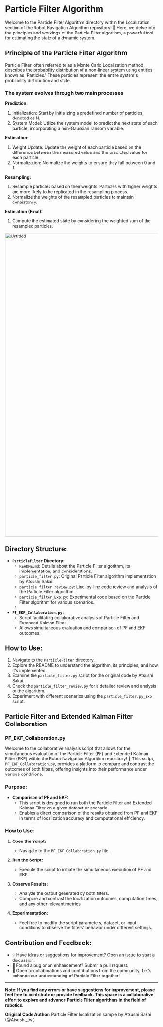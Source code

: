 # Particle Filter Algorithm

Welcome to the Particle Filter Algorithm directory within the Localization section of the Robot Navigation Algorithm repository! 🤖 Here, we delve into the principles and workings of the Particle Filter algorithm, a powerful tool for estimating the state of a dynamic system.

## Principle of the Particle Filter Algorithm

Particle Filter, often referred to as a Monte Carlo Localization method, describes the probability distribution of a non-linear system using entities known as 'Particles.' These particles represent the entire system's probability distribution and state.

### The system evolves through two main processes

**Prediction:**
1. Initialization: Start by initializing a predefined number of particles, denoted as N.
2. System Model: Utilize the system model to predict the next state of each particle, incorporating a non-Gaussian random variable.

**Estimation:**
1. Weight Update: Update the weight of each particle based on the difference between the measured value and the predicted value for each particle.
2. Normalization: Normalize the weights to ensure they fall between 0 and 1.

**Resampling:**
1. Resample particles based on their weights. Particles with higher weights are more likely to be replicated in the resampling process.
2. Normalize the weights of the resampled particles to maintain consistency.

**Estimation (Final):**
1. Compute the estimated state by considering the weighted sum of the resampled particles.

<img width="1000" alt="Untitled" src="https://github.com/InseokJun/Robot-Navigation-Algorithm-Review/assets/153903563/2789dd36-f269-4bde-b182-608c3f39e18f">

## Directory Structure:

- **`ParticleFilter` Directory:**
  - `README.md`: Details about the Particle Filter algorithm, its implementation, and considerations.
  - `particle_filter.py`: Original Particle Filter algorithm implementation by Atsushi Sakai.
  - `particle_filter_review.py`: Line-by-line code review and analysis of the Particle Filter algorithm.
  - `particle_filter_Exp.py`: Experimental code based on the Particle Filter algorithm for various scenarios.
  - 
- **`PF_EKF_Collaboration.py`:**
  - Script facilitating collaborative analysis of Particle Filter and Extended Kalman Filter.
  - Allows simultaneous evaluation and comparison of PF and EKF outcomes.

## How to Use:

1. Navigate to the `ParticleFilter` directory.
2. Explore the README to understand the algorithm, its principles, and how it's implemented.
3. Examine the `particle_filter.py` script for the original code by Atsushi Sakai.
4. Check the `particle_filter_review.py` for a detailed review and analysis of the algorithm.
5. Experiment with different scenarios using the `particle_filter.py_Exp` script.

## Particle Filter and Extended Kalman Filter Collaboration

### PF_EKF_Collaboration.py

Welcome to the collaborative analysis script that allows for the simultaneous evaluation of the Particle Filter (PF) and Extended Kalman Filter (EKF) within the Robot Navigation Algorithm repository! 🚀 This script, `PF_EKF_Collaboration.py`, provides a platform to compare and contrast the outcomes of both filters, offering insights into their performance under various conditions.

### Purpose:

- **Comparison of PF and EKF:**
  - This script is designed to run both the Particle Filter and Extended Kalman Filter on a given dataset or scenario.
  - Enables a direct comparison of the results obtained from PF and EKF in terms of localization accuracy and computational efficiency.

### How to Use:

1. **Open the Script:**
   - Navigate to the `PF_EKF_Collaboration.py` file.

2. **Run the Script:**
   - Execute the script to initiate the simultaneous execution of PF and EKF.

3. **Observe Results:**
   - Analyze the output generated by both filters.
   - Compare and contrast the localization outcomes, computation times, and any other relevant metrics.

4. **Experimentation:**
   - Feel free to modify the script parameters, dataset, or input conditions to observe the filters' behavior under different settings.

## Contribution and Feedback:

- 💡 Have ideas or suggestions for improvement? Open an issue to start a discussion.
- 🐞 Found a bug or an enhancement? Submit a pull request.
- 🤝 Open to collaborations and contributions from the community. Let's enhance our understanding of Particle Filter together!

---

**Note: If you find any errors or have suggestions for improvement, please feel free to contribute or provide feedback. This space is a collaborative effort to explore and advance Particle Filter algorithms in the field of robotics.**

**Original Code Author:**
Particle Filter localization sample by Atsushi Sakai (@Atsushi_twi)

